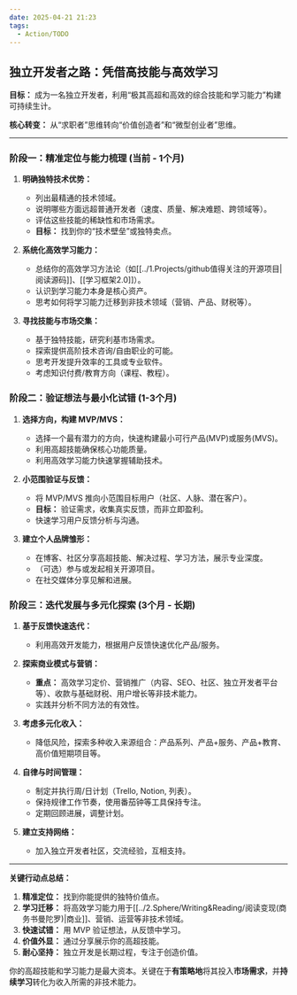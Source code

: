 ```yaml
---
date: 2025-04-21 21:23
tags:
  - Action/TODO
---
```


## 独立开发者之路：凭借高技能与高效学习

**目标：** 成为一名独立开发者，利用“极其高超和高效的综合技能和学习能力”构建可持续生计。

**核心转变：** 从“求职者”思维转向“价值创造者”和“微型创业者”思维。

---

### 阶段一：精准定位与能力梳理 (当前 - 1个月)

1.  **明确独特技术优势：**
    *   列出最精通的技术领域。
    *   说明哪些方面远超普通开发者（速度、质量、解决难题、跨领域等）。
    *   评估这些技能的稀缺性和市场需求。
    *   **目标：** 找到你的“技术壁垒”或独特卖点。

2.  **系统化高效学习能力：**
    *   总结你的高效学习方法论（如[[../1.Projects/github值得关注的开源项目|阅读源码]]、[[学习框架2.0]]）。
    *   认识到学习能力本身是核心资产。
    *   思考如何将学习能力迁移到非技术领域（营销、产品、财税等）。

3.  **寻找技能与市场交集：**
    *   基于独特技能，研究利基市场需求。
    *   探索提供高阶技术咨询/自由职业的可能。
    *   思考开发提升效率的工具或专业软件。
    *   考虑知识付费/教育方向（课程、教程）。

### 阶段二：验证想法与最小化试错 (1-3个月)

1.  **选择方向，构建 MVP/MVS：**
    *   选择一个最有潜力的方向，快速构建最小可行产品(MVP)或服务(MVS)。
    *   利用高超技能确保核心功能质量。
    *   利用高效学习能力快速掌握辅助技术。

2.  **小范围验证与反馈：**
    *   将 MVP/MVS 推向小范围目标用户（社区、人脉、潜在客户）。
    *   **目标：** 验证需求，收集真实反馈，而非立即盈利。
    *   快速学习用户反馈分析与沟通。

3.  **建立个人品牌雏形：**
    *   在博客、社区分享高超技能、解决过程、学习方法，展示专业深度。
    *   （可选）参与或发起相关开源项目。
    *   在社交媒体分享见解和进展。

### 阶段三：迭代发展与多元化探索 (3个月 - 长期)

1.  **基于反馈快速迭代：**
    *   利用高效开发能力，根据用户反馈快速优化产品/服务。

2.  **探索商业模式与营销：**
    *   **重点：** 高效学习定价、营销推广（内容、SEO、社区、独立开发者平台等）、收款与基础财税、用户增长等非技术能力。
    *   实践并分析不同方法的有效性。

3.  **考虑多元化收入：**
    *   降低风险，探索多种收入来源组合：产品系列、产品+服务、产品+教育、高价值短期项目等。

4.  **自律与时间管理：**
    *   制定并执行周/日计划（Trello, Notion, 列表）。
    *   保持规律工作节奏，使用番茄钟等工具保持专注。
    *   定期回顾进展，调整计划。

5.  **建立支持网络：**
    *   加入独立开发者社区，交流经验，互相支持。

---

**关键行动点总结：**

1.  **精准定位：** 找到你能提供的独特价值点。
2.  **学习迁移：** 将高效学习能力用于[[../2.Sphere/Writing&Reading/阅读变现(商务书曼陀罗)|商业]]、营销、运营等非技术领域。
3.  **快速试错：** 用 MVP 验证想法，从反馈中学习。
4.  **价值外显：** 通过分享展示你的高超技能。
5.  **耐心坚持：** 独立开发是长期过程，专注于创造价值。

你的高超技能和学习能力是最大资本。关键在于**有策略地**将其投入**市场需求**，并**持续学习**转化为收入所需的非技术能力。
